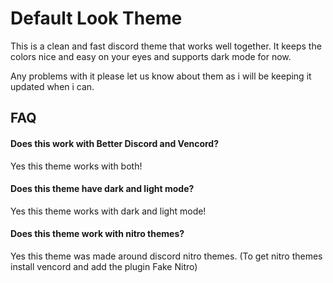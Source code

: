 
# Default Look Theme

This is a clean and fast discord theme that works well together. It keeps the colors nice and easy on your eyes and supports dark mode for now. 

Any problems with it please let us know about them as i will be keeping it updated when i can.


## FAQ

#### Does this work with Better Discord and Vencord?
Yes this theme works with both!
#### Does this theme have dark and light mode?
Yes this theme works with dark and light mode!
#### Does this theme work with nitro themes?
Yes this theme was made around discord nitro themes.
(To get nitro themes install vencord and add the plugin Fake Nitro)
